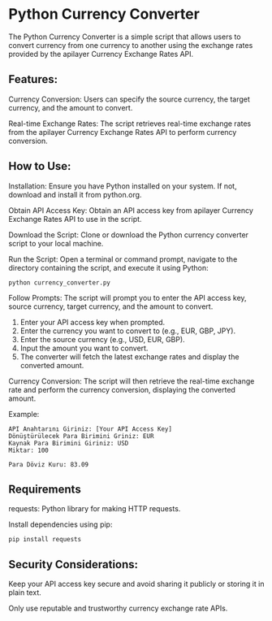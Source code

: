 # Python Currency Converter
The Python Currency Converter is a simple script that allows users to convert currency from one currency to another using the exchange rates provided by the apilayer Currency Exchange Rates API.

## Features:
Currency Conversion: Users can specify the source currency, the target currency, and the amount to convert.

Real-time Exchange Rates: The script retrieves real-time exchange rates from the apilayer Currency Exchange Rates API to perform currency conversion.

## How to Use:
Installation: Ensure you have Python installed on your system. If not, download and install it from python.org.

Obtain API Access Key: Obtain an API access key from apilayer Currency Exchange Rates API to use in the script.

Download the Script: Clone or download the Python currency converter script to your local machine.

Run the Script: Open a terminal or command prompt, navigate to the directory containing the script, and execute it using Python:

```
python currency_converter.py
````

Follow Prompts: The script will prompt you to enter the API access key, source currency, target currency, and the amount to convert.

1. Enter your API access key when prompted.
2. Enter the currency you want to convert to (e.g., EUR, GBP, JPY).
3. Enter the source currency (e.g., USD, EUR, GBP).
4. Input the amount you want to convert.
5. The converter will fetch the latest exchange rates and display the converted amount.

Currency Conversion: The script will then retrieve the real-time exchange rate and perform the currency conversion, displaying the converted amount.

Example:

```
API Anahtarını Giriniz: [Your API Access Key]
Dönüştürülecek Para Birimini Griniz: EUR
Kaynak Para Birimini Giriniz: USD
Miktar: 100

Para Döviz Kuru: 83.09
```

## Requirements
requests: Python library for making HTTP requests.

Install dependencies using pip:
```
pip install requests
```

## Security Considerations:
Keep your API access key secure and avoid sharing it publicly or storing it in plain text.

Only use reputable and trustworthy currency exchange rate APIs.



